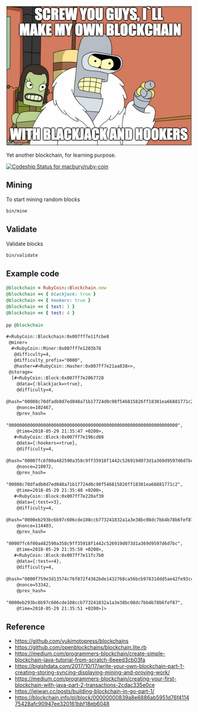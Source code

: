 ![YAB](./doc/bender.jpeg)

Yet another blockchain, for learning purpose.

[ ![Codeship Status for macbury/ruby-coin](https://app.codeship.com/projects/28f4b9d0-4725-0136-3dd8-2e579038a130/status?branch=master)](https://app.codeship.com/projects/292249)

## Mining

To start mining random blocks
```bash
bin/mine
```

## Validate

Validate blocks

```bash
bin/validate
```

## Example code

```ruby
@blockchain = RubyCoin::Blockchain.new
@blockchain << { blackjack: true }
@blockchain << { hookers: true }
@blockchain << { test: 3 }
@blockchain << { test: 4 }

pp @blockchain
```

```
#<RubyCoin::Blockchain:0x007ff7e11fcbe8
 @miner=
  #<RubyCoin::Miner:0x007ff7e1203b78
   @difficulty=4,
   @difficulty_prefix="0000",
   @hasher=#<RubyCoin::Hasher:0x007ff7e21aa838>>,
 @storage=
  [#<RubyCoin::Block:0x007ff7e2067728
    @data={:blackjack=>true},
    @difficulty=4,
    @hash="00008c70dfadb0d7ed048a71b17724d0c98f546815826ff18301ea66881771c2",
    @nonce=102467,
    @prev_hash=
     "0000000000000000000000000000000000000000000000000000000000000000",
    @time=2018-05-29 21:35:47 +0200>,
   #<RubyCoin::Block:0x007ff7e196cd88
    @data={:hookers=>true},
    @difficulty=4,
    @hash="00007fc6f00a482590a358c9ff35918f1442c526919d073d1a369d9597d6d7bc",
    @nonce=210072,
    @prev_hash=
     "00008c70dfadb0d7ed048a71b17724d0c98f546815826ff18301ea66881771c2",
    @time=2018-05-29 21:35:48 +0200>,
   #<RubyCoin::Block:0x007ff7e220af30
    @data={:test=>3},
    @difficulty=4,
    @hash="0000eb293bc6b97c606cde108ccb773241832a1a3e38bc08dc7bb4b78b6fef87",
    @nonce=114403,
    @prev_hash=
     "00007fc6f00a482590a358c9ff35918f1442c526919d073d1a369d9597d6d7bc",
    @time=2018-05-29 21:35:50 +0200>,
   #<RubyCoin::Block:0x007ff7e11fc7b0
    @data={:test=>4},
    @difficulty=4,
    @hash="0000f759e3d13574c76f872f4362bde1432768ca56bcb97831ddd5ae42fe93cc",
    @nonce=53342,
    @prev_hash=
     "0000eb293bc6b97c606cde108ccb773241832a1a3e38bc08dc7bb4b78b6fef87",
    @time=2018-05-29 21:35:51 +0200>]>
```

## Reference
* https://github.com/yukimotopress/blockchains
* https://github.com/openblockchains/blockchain.lite.rb
* https://medium.com/programmers-blockchain/create-simple-blockchain-java-tutorial-from-scratch-6eeed3cb03fa
* https://bigishdata.com/2017/10/17/write-your-own-blockchain-part-1-creating-storing-syncing-displaying-mining-and-proving-work/
* https://medium.com/programmers-blockchain/creating-your-first-blockchain-with-java-part-2-transactions-2cdac335e0ce
* https://jeiwan.cc/posts/building-blockchain-in-go-part-1/
* https://blockchain.info/pl/block/00000000839a8e6886ab5951d76f411475428afc90947ee320161bbf18eb6048
